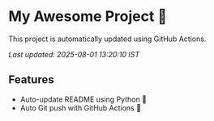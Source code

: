 # My Awesome Project 🚀

This project is automatically updated using GitHub Actions.

_Last updated: 2025-08-01 13:20:10 IST_

## Features
- Auto-update README using Python 🐍
- Auto Git push with GitHub Actions 🤖
